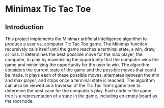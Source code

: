 # Minimax Tic Tac Toe

## Introduction

This project implements the Minimax artificial intelligence algorithm to produce a user vs. computer Tic Tac Toe game. The Minimax function recursively calls itself until the game reaches a terminal state, a win, draw, or loss. It determines the best possible move for the max player, the computer, to play by maximizing the opportunity that the computer wins the game and minimizing the opportunity for the user to win. The algorithm considers the current state of the game and the possible moves that could be made. It plays each of these possible moves, alternates between the min and max player, and stops once a terminal state is reached. The algorithm can also be viewed as a traversal of the Tic Tac Toe's game tree to determine the best case for the computer's play. Each node in the game tree is a representation of a state in the game, including an empty board as the root node. 




